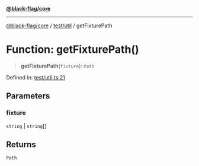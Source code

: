 [**@black-flag/core**](../../../README.md)

***

[@black-flag/core](../../../README.md) / [test/util](../README.md) / getFixturePath

# Function: getFixturePath()

> **getFixturePath**(`fixture`): `Path`

Defined in: [test/util.ts:21](https://github.com/Xunnamius/black-flag/blob/e6eca023803f0a1815dfc34f6bdb68feb61e8119/test/util.ts#L21)

## Parameters

### fixture

`string` | `string`[]

## Returns

`Path`

